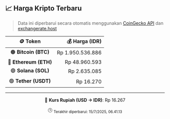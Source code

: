 

<!-- HARGA_KRIPTO -->
## 📈 Harga Kripto Terbaru

> Data ini diperbarui secara otomatis menggunakan [CoinGecko API](https://www.coingecko.com/) dan [exchangerate.host](https://exchangerate.host/)

<div align="center">

| 🪙 Token | 💰 Harga (IDR) |
|:------:|---------------:|
| 🟠 **Bitcoin (BTC)**   | Rp 1.950.536.886 |
| 🔵 **Ethereum (ETH)**  | Rp 48.960.593 |
| 🟣 **Solana (SOL)**    | Rp 2.635.085 |
| 🟢 **Tether (USDT)**   | Rp 16.270 |

---

💱 **Kurs Rupiah (USD → IDR)**: Rp 16.267

🕒 <sub>Terakhir diperbarui: 15/7/2025, 06.41.13</sub>

</div>
<!-- /HARGA_KRIPTO -->